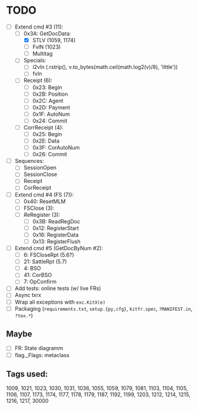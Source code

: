 # TODO

- [ ] Extend cmd #3 (11):
  + [ ] 0x3A: GetDocData:
    - [x] STLV (1059, 1174)
    - [ ] FvlN (1023)
    - [ ] Multitag
  + [ ] Specials:
    + [ ] i2vln (.rstrip(), v.to_bytes(math.ceil(math.log2(v)/8), 'little'))
    + [ ] fvln
  + [ ] Receipt (6):
    - [ ] 0x23: Begin
    - [ ] 0x2B: Position
    - [ ] 0x2C: Agent
    - [ ] 0x2D: Payment
    - [ ] 0x1F: AutoNum
    - [ ] 0x24: Commit
  + [ ] CorrReceipt (4):
    - [ ] 0x25: Begin
    - [ ] 0x2E: Data
    - [ ] 0x3F: CorAutoNum
    - [ ] 0x26: Commit
- [ ] Sequences:
  - [ ] SessionOpen
  - [ ] SessionClose
  - [ ] Receipt
  - [ ] CorReceipt
- [ ] Extend cmd #4 (FS (7)):
  + [ ] 0x40: ResetMLM
  + [ ] FSClose (3):
  + [ ] *Re*Register (3):
    - [ ] 0x3B: ReadRegDoc
    - [ ] 0x12: RegisterStart
    - [ ] 0x16: RegisterData
    - [ ] 0x13: RegisterFlush
- [ ] Extend cmd #5 (GetDocByNum #2):
  - [ ]  6: FSCloseRpt (5.6?)
  - [ ] 21: SattleRpt (5.7)
  - [ ]  4: BSO
  - [ ] 41: CorBSO
  - [ ]  7: OpConfirm
- [ ] Add tests: online tests (w/ live FRs)
- [ ] Async txrx
- [ ] Wrap all exceptions with `exc.KitX(e)`
- [ ] Packaging (`requirements.txt`, `setup.{py,cfg}`, `kitfr.spec`, `?MANIFEST.in`, `?tox.*`)

## Maybe
- [ ] FR: State diagramm
- [ ] flag._Flags: metaclass

## Tags used:
1009, 1021, 1023, 1030, 1031, 1036, 1055, 1059, 1079, 1081,
1103, 1104, 1105, 1106, 1107, 1173, 1174, 1177, 1178, 1179,
1187, 1192, 1199, 1203, 1212, 1214, 1215, 1216, 1217, 30000
